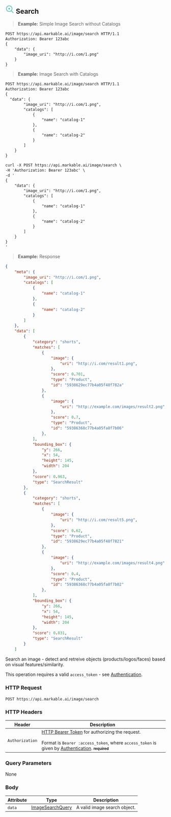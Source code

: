 
## <img src="images/search-image_icon.png" alt="search-image_icon" width="28px" height="auto"> Search

> **Example:** Simple Image Search without Catalogs

```http
POST https://api.markable.ai/image/search HTTP/1.1
Authorization: Bearer 123abc
{
	"data": {
        "image_uri": "http://i.com/1.png"
    }
}
```

> **Example:** Image Search with Catalogs

```http
POST https://api.markable.ai/image/search HTTP/1.1
Authorization: Bearer 123abc
{
  "data": {
        "image_uri": "http://i.com/1.png",
        "catalogs": [
            {
                "name": "catalog-1"
            },
            {
                "name": "catalog-2"
            }
        ]
    }
}
```

```shell
curl -X POST https://api.markable.ai/image/search \
-H 'Authorization: Bearer 123abc' \
-d '
{
	"data": {
        "image_uri": "http://i.com/1.png",
        "catalogs": [
            {
                "name": "catalog-1"
            },
            {
                "name": "catalog-2"
            }
        ]
    }
}
'
```

> **Example:** Response

```json
{
    "meta": {
        "image_uri": "http://i.com/1.png",
        "catalogs": [
            {
                "name": "catalog-1"
            },
            {
                "name": "catalog-2"
            }
        ]
    },
    "data": [
        {
            "category": "shorts",
            "matches": [
                {
                    "image": {
                        "uri": "http://i.com/result1.png",
                    },
                    "score": 0.701,
                    "type": "Product",
                    "id": "5938629ec77b4a05f48f782a"
                },
                {
                    "image": {
                        "uri": "http://example.com/images/result2.png"
                    },
                    "score": 0.7,
                    "type": "Product",
                    "id": "59386368c77b4a05fa8f7b06"
                },
            ],
            "bounding_box": {
                "y": 266,
                "x": 54,
                "height": 145,
                "width": 204
            },
            "score": 0.963,
            "type": "SearchResult"
        },
        {
            "category": "shorts",
            "matches": [
                {
                    "image": {
                        "uri": "http://i.com/result5.png",
                    },
                    "score": 0.62,
                    "type": "Product",
                    "id": "5938629ec77b4a05f48f7821"
                },
                {
                    "image": {
                        "uri": "http://example.com/images/result4.png"
                    },
                    "score": 0.4,
                    "type": "Product",
                    "id": "59386368c77b4a05fa8f7b02"
                },
            ],
            "bounding_box": {
                "y": 266,
                "x": 54,
                "height": 145,
                "width": 204
            },
            "score": 0.831,
            "type": "SearchResult"
        }
    ]
```

Search an image - detect and retreive objects (products/logos/faces) based on visual features/similarity.

<aside class="notice">
    This operation requires a valid <code>access_token</code> - see <a href="#authentication">Authentication</a>.
</aside>


### HTTP Request

`POST https://api.markable.ai/image/search`


### HTTP Headers

Header              | Description
----------          | ----------
`Authorization`     | [HTTP Bearer Token](https://tools.ietf.org/html/rfc6750) for authorizing the request. <br><br>Format is `Bearer :access_token`, where `access_token` is given by [Authentication](#authentication). **<small>required</small>**


### Query Parameters

None


### Body

Attribute       | Type                                                      | Description
-------         | ----------                                                | -------
`data`          | [ImageSearchQuery](#the-image-search-query-object)        | A valid image search object.
